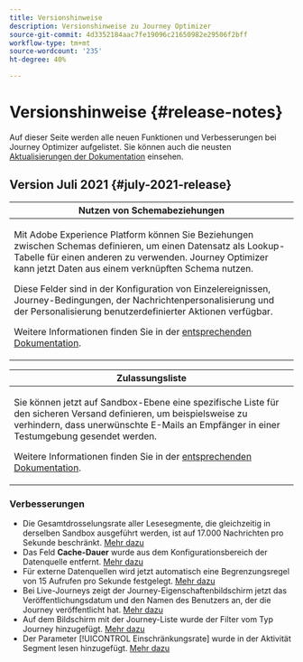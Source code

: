 ```yaml
---
title: Versionshinweise
description: Versionshinweise zu Journey Optimizer
source-git-commit: 4d3352184aac7fe19096c21650982e29506f2bff
workflow-type: tm+mt
source-wordcount: '235'
ht-degree: 40%

---
```



# Versionshinweise {#release-notes}

Auf dieser Seite werden alle neuen Funktionen und Verbesserungen bei Journey Optimizer aufgelistet.
Sie können auch die neusten [Aktualisierungen der Dokumentation](documentation-updates.md) einsehen.

## Version Juli 2021 {#july-2021-release}

<table>
<thead>
<tr>
<th><strong>Nutzen von Schemabeziehungen</strong><br/></th>
</tr>
</thead>
<tbody>
<tr>
<td>
<p>Mit Adobe Experience Platform können Sie Beziehungen zwischen Schemas definieren, um einen Datensatz als Lookup-Tabelle für einen anderen zu verwenden. Journey Optimizer kann jetzt Daten aus einem verknüpften Schema nutzen.</p>
<p>Diese Felder sind in der Konfiguration von Einzelereignissen, Journey-Bedingungen, der Nachrichtenpersonalisierung und der Personalisierung benutzerdefinierter Aktionen verfügbar.</p>
<p>Weitere Informationen finden Sie in der <a href="event/experience-event-schema.md#leverage_schema_relationships">entsprechenden Dokumentation</a>.</p>
</td>
</tr>
</tbody>
</table>

<table>
<thead>
<tr>
<th><strong>Zulassungsliste</strong><br/></th>
</tr>
</thead>
<tbody>
<tr>
<td>
<p>Sie können jetzt auf Sandbox-Ebene eine spezifische Liste für den sicheren Versand definieren, um beispielsweise zu verhindern, dass unerwünschte E-Mails an Empfänger in einer Testumgebung gesendet werden.
</p>
<p>Weitere Informationen finden Sie in der <a href="allow-list.md">entsprechenden Dokumentation</a>.</p>
</td>
</tr>
</tbody>
</table>

### Verbesserungen

* Die Gesamtdrosselungsrate aller Lesesegmente, die gleichzeitig in derselben Sandbox ausgeführt werden, ist auf 17.000 Nachrichten pro Sekunde beschränkt. [Mehr dazu](building-journeys/read-segment.md#configuring-segment-trigger-activity)
* Das Feld **Cache-Dauer** wurde aus dem Konfigurationsbereich der Datenquelle entfernt. [Mehr dazu](datasource/about-data-sources.md)
* Für externe Datenquellen wird jetzt automatisch eine Begrenzungsregel von 15 Aufrufen pro Sekunde festgelegt. [Mehr dazu](configuration/external-systems.md#capping)
* Bei Live-Journeys zeigt der Journey-Eigenschaftenbildschirm jetzt das Veröffentlichungsdatum und den Namen des Benutzers an, der die Journey veröffentlicht hat. [Mehr dazu](building-journeys/journey-gs.md#change-properties)
* Auf dem Bildschirm mit der Journey-Liste wurde der Filter vom Typ Journey hinzugefügt. [Mehr dazu](user-interface.md#section_lgm_hpz_pgb)
* Der Parameter [!UICONTROL Einschränkungsrate] wurde in der Aktivität Segment lesen hinzugefügt. [Mehr dazu](building-journeys/read-segment.md#configuring-segment-trigger-activity)
